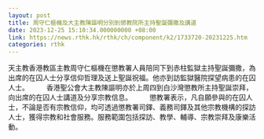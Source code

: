 ```yaml
---
layout: post
title: 周守仁樞機及大主教陳謳明分別到懲教院所主持聖誕彌撒及講道
date: 2023-12-25 15:10:34.000000000 +08:00
link: https://news.rthk.hk/rthk/ch/component/k2/1733720-20231225.htm
categories: rthk
---
```


天主教香港教區主教周守仁樞機在懲教署人員陪同下到赤柱監獄主持聖誕彌撒，為出席的在囚人士分享信仰哲理及送上聖誕祝福。他亦到訪監獄醫院探望病患的在囚人士。
　　 
香港聖公會大主教陳謳明亦於上周四到白沙灣懲教所主持聖誕崇拜，向出席的在囚人士講道及分享宗教信息。
　　 
懲教署表示，凡自願參與的在囚人士，不論是否有宗教信仰，均可透過懲教署司鐸、義務司鐸及其他宗教機構的探訪人士，獲得宗教和社會服務。服務範圍包括探訪、教學、輔導、宗教崇拜及康樂活動。
